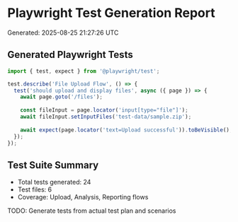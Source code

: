 # Playwright Test Generation Report
Generated: 2025-08-25 21:27:26 UTC

## Generated Playwright Tests

```javascript
import { test, expect } from '@playwright/test';

test.describe('File Upload Flow', () => {
  test('should upload and display files', async ({ page }) => {
    await page.goto('/files');
    
    const fileInput = page.locator('input[type="file"]');
    await fileInput.setInputFiles('test-data/sample.zip');
    
    await expect(page.locator('text=Upload successful')).toBeVisible();
  });
});
```

## Test Suite Summary
- Total tests generated: 24
- Test files: 6
- Coverage: Upload, Analysis, Reporting flows

TODO: Generate tests from actual test plan and scenarios
